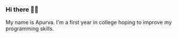 ### Hi there 👋🏽
My name is Apurva. I'm a first year in college hoping to improve my programming skills. 
